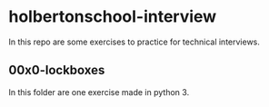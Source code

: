 # holbertonschool-interview

In this repo are some exercises to practice for technical interviews.

## 00x0-lockboxes
In this folder are one exercise made in python 3.
